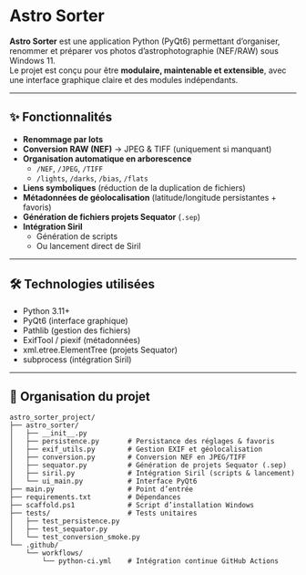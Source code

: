 # Astro Sorter

**Astro Sorter** est une application Python (PyQt6) permettant d’organiser, renommer et préparer vos photos d’astrophotographie (NEF/RAW) sous Windows 11.  
Le projet est conçu pour être **modulaire, maintenable et extensible**, avec une interface graphique claire et des modules indépendants.

---

## ✨ Fonctionnalités

- **Renommage par lots**  
- **Conversion RAW (NEF)** → JPEG & TIFF (uniquement si manquant)  
- **Organisation automatique en arborescence**  
  - `/NEF`, `/JPEG`, `/TIFF`  
  - `/lights`, `/darks`, `/bias`, `/flats`  
- **Liens symboliques** (réduction de la duplication de fichiers)  
- **Métadonnées de géolocalisation** (latitude/longitude persistantes + favoris)  
- **Génération de fichiers projets Sequator** (`.sep`)  
- **Intégration Siril**  
  - Génération de scripts  
  - Ou lancement direct de Siril  

---

## 🛠️ Technologies utilisées

- Python 3.11+  
- PyQt6 (interface graphique)  
- Pathlib (gestion des fichiers)  
- ExifTool / piexif (métadonnées)  
- xml.etree.ElementTree (projets Sequator)  
- subprocess (intégration Siril)  

---

## 📂 Organisation du projet

```text
astro_sorter_project/
├── astro_sorter/
│   ├── __init__.py
│   ├── persistence.py       # Persistance des réglages & favoris
│   ├── exif_utils.py        # Gestion EXIF et géolocalisation
│   ├── conversion.py        # Conversion NEF en JPEG/TIFF
│   ├── sequator.py          # Génération de projets Sequator (.sep)
│   ├── siril.py             # Intégration Siril (scripts & lancement)
│   └── ui_main.py           # Interface PyQt6
├── main.py                  # Point d’entrée
├── requirements.txt         # Dépendances
├── scaffold.ps1             # Script d’installation Windows
├── tests/                   # Tests unitaires
│   ├── test_persistence.py
│   ├── test_sequator.py
│   └── test_conversion_smoke.py
└── .github/
    └── workflows/
        └── python-ci.yml    # Intégration continue GitHub Actions